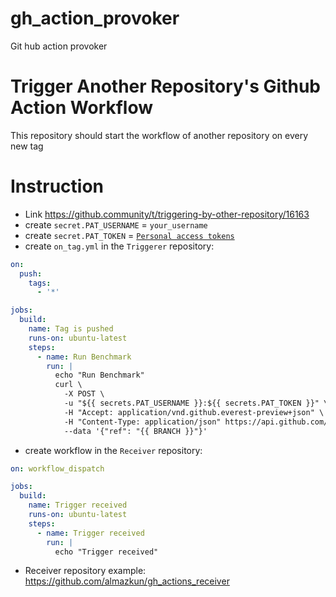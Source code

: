 # gh_action_provoker
Git hub action provoker 


# Trigger Another Repository's Github Action Workflow
This repository should start the workflow of another repository on every new tag


# Instruction
* Link https://github.community/t/triggering-by-other-repository/16163
* create `secret.PAT_USERNAME` = `your_username`
* create `secret.PAT_TOKEN` = [`Personal access tokens`](https://github.com/settings/tokens)
* create `on_tag.yml` in the `Triggerer` repository:
```yml
on:
  push:
    tags:
      - '*'

jobs:
  build:
    name: Tag is pushed
    runs-on: ubuntu-latest
    steps:
      - name: Run Benchmark
        run: |
          echo "Run Benchmark"
          curl \
            -X POST \
            -u "${{ secrets.PAT_USERNAME }}:${{ secrets.PAT_TOKEN }}" \
            -H "Accept: application/vnd.github.everest-preview+json" \
            -H "Content-Type: application/json" https://api.github.com/repos/{{ YOUR_USERNAME }}/{{ REPOSITORY_RECEIVER }}/actions/workflows/{{ WORKFLOW_TO_BE_ACTIVATED.yaml }}/dispatches \
            --data '{"ref": "{{ BRANCH }}"}'
```
* create workflow in the `Receiver` repository:
```yml
on: workflow_dispatch

jobs:
  build:
    name: Trigger received
    runs-on: ubuntu-latest
    steps:
      - name: Trigger received
        run: |
          echo "Trigger received"
```
* Receiver repository example: https://github.com/almazkun/gh_actions_receiver